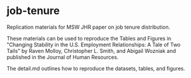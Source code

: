 # job-tenure
Replication materials for MSW JHR paper on job tenure distribution.

These materials can be used to reproduce the Tables and Figures in "Changing Stability in the U.S. Employment Relationships: A Tale of Two Tails" by Raven Molloy, Christopher L. Smith, and Abigail Wozniak and published in the Journal of Human Resources.

The detail.md outlines how to reproduce the datasets, tables, and figures.
